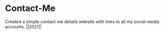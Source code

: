 # Contact-Me
Created a simple contact me details website with links to all my social media accounts. ||2021||  
